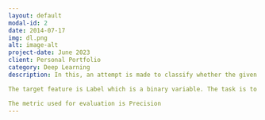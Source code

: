 ```yaml
---
layout: default
modal-id: 2
date: 2014-07-17
img: dl.png
alt: image-alt
project-date: June 2023
client: Personal Portfolio
category: Deep Learning
description: In this, an attempt is made to classify whether the given event was a signal or a background noise in the process of decay for Higgs particle acceleration.

The target feature is Label which is a binary variable. The task is to classify this variable based on the other 31 features.

The metric used for evaluation is Precision
---
```

